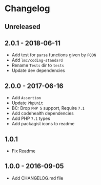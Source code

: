 # Changelog

<!-- There is always Unreleased section on the top. Subsections (Added, Changed, Fixed, Removed) should be added as needed. -->
## Unreleased

## 2.0.1 - 2018-06-11
- Add test for `parse` functions given by `FQDN`
- Add `lmc/coding-standard`
- Rename `Tests` dir to `tests`
- Update dev dependencies

## 2.0.0 - 2017-06-16
- Add `Assertion`
- Update `PhpUnit`
- BC: Drop `PHP 5` support, Require `7.1`
- Add codehealth dependencies
- Add PHP `7.1` types
- Add packagist icons to readme

## 1.0.1
- Fix Readme

## 1.0.0 - 2016-09-05
- Add CHANGELOG.md file
